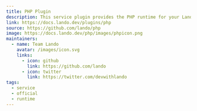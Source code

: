 ```yaml
---
title: PHP Plugin
description: This service plugin provides the PHP runtime for your Lando app.
link: https://docs.lando.dev/plugins/php
source: https://github.com/lando/php
image: https://docs.lando.dev/php/images/phpicon.png
maintainers:
  - name: Team Lando
    avatar: /images/icon.svg
    links:
      - icon: github
        link: https://github.com/lando
      - icon: twitter
        link: https://twitter.com/devwithlando
tags:
  - service
  - official
  - runtime
---
```


